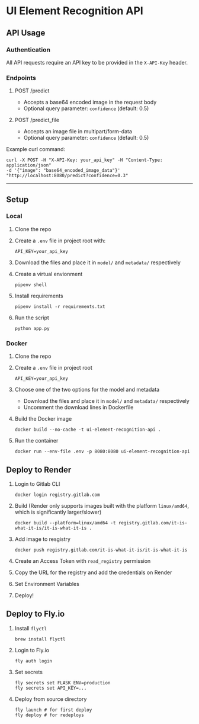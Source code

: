 # UI Element Recognition API

## API Usage

### Authentication

All API requests require an API key to be provided in the `X-API-Key` header.

### Endpoints

1. POST /predict

   - Accepts a base64 encoded image in the request body
   - Optional query parameter: `confidence` (default: 0.5)

2. POST /predict_file

   - Accepts an image file in multipart/form-data
   - Optional query parameter: `confidence` (default: 0.5)

Example curl command:

```
curl -X POST -H "X-API-Key: your_api_key" -H "Content-Type: application/json"
-d '{"image": "base64_encoded_image_data"}'
"http://localhost:8080/predict?confidence=0.3"
```

---

## Setup

### Local

1. Clone the repo
2. Create a `.env` file in project root with:

   ```
   API_KEY=your_api_key
   ```

3. Download the files and place it in `model/` and `metadata/` respectively

4. Create a virtual envionment

   ```
   pipenv shell
   ```

5. Install requirements

   ```
   pipenv install -r requirements.txt
   ```

6. Run the script

   ```
   python app.py
   ```

### Docker

1. Clone the repo
2. Create a `.env` file in project root

   ```
   API_KEY=your_api_key
   ```

3. Choose one of the two options for the model and metadata

   - Download the files and place it in `model/` and `metadata/` respectively
   - Uncomment the download lines in Dockerfile

4. Build the Docker image

   ```
   docker build --no-cache -t ui-element-recognition-api .
   ```

5. Run the container

   ```
   docker run --env-file .env -p 8080:8080 ui-element-recognition-api
   ```

## Deploy to Render

1. Login to Gitlab CLI

   ```
   docker login registry.gitlab.com
   ```

2. Build (Render only supports images built with the platform `linux/amd64`, which is significantly larger/slower)

   ```
   docker build --platform=linux/amd64 -t registry.gitlab.com/it-is-what-it-is/it-is-what-it-is .
   ```

3. Add image to resgistry

   ```
   docker push registry.gitlab.com/it-is-what-it-is/it-is-what-it-is
   ```

4. Create an Access Token with `read_registry` permission

5. Copy the URL for the registry and add the credentials on Render

6. Set Environment Variables

7. Deploy!

## Deploy to Fly.io

1. Install `flyctl`

   ```
   brew install flyctl
   ```

2. Login to Fly.io

   ```
   fly auth login
   ```

3. Set secrets

   ```
   fly secrets set FLASK_ENV=production
   fly secrets set API_KEY=...
   ```

4. Deploy from source directory

   ```
   fly launch # for first deploy
   fly deploy # for redeploys
   ```
